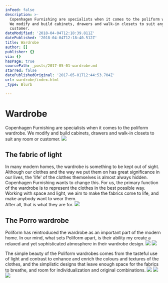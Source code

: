 ```yaml
---
inFeed: false
description: >-
  Copenhagen Furnishing are specialists when it comes to the poliform wardrobe.
  We modify and build cabinets, drawers and walk-in closets to suit any room or
  customer.
dateModified: '2018-04-04T12:18:39.811Z'
datePublished: '2018-04-04T12:18:40.512Z'
title: Wardrobe
author: []
publisher: {}
via: {}
hasPage: true
sourcePath: _posts/2017-05-01-wardrobe.md
starred: false
datePublishedOriginal: '2017-05-01T12:44:53.704Z'
url: wardrobe/index.html
_type: Blurb

---
```

# Wardrobe

Copenhagen Furnishing are specialists when it comes to the poliform wardrobe. We modify and build cabinets, drawers and walk-in closets to suit any room or customer.
![](https://the-grid-user-content.s3-us-west-2.amazonaws.com/e2be44be-673f-4e1f-adaf-85ad7dd59dc1.jpg)

## The fabric of light

In many modern homes, the wardrobe is something to be kept out of sight.   
Although our clothes and the way we put them on has great significance in our lives, the 'life' of the clothes themselves is almost always hidden. Copenhagen Furnishing wants to change this. For us, the primary function of the wardrobe is to represent the clothes in the best possible way. Working with space and light, we aim to make the fabrics come to life, and make anybody want to wear them.   
After all, that is what they are for.
![](https://the-grid-user-content.s3-us-west-2.amazonaws.com/001a39e0-fef4-4614-962e-1730f795aa8f.jpg)

## The Porro wardrobe

Poliform has reintroduced the wardrobe as an important part of the modern home. In our mind, what sets Poliform apart, is their ability my create a relaxed and yet sophisticated atmosphere in their wardrobe design.
![](https://the-grid-user-content.s3-us-west-2.amazonaws.com/3a5bb7e0-bad1-4254-bff1-68d72b66d475.jpg)
![](https://the-grid-user-content.s3-us-west-2.amazonaws.com/66716e62-e5c6-4436-a674-c252e3fbe7b4.jpg)

The simple beauty of the Poliform wardrobes comes from the tasteful use of light and contrast to enhance and enrich the colours and textures of the clothes, and the simplistic designs that leave enough space for the fabrics to breathe, and room for individualization and original combinations.
![](https://the-grid-user-content.s3-us-west-2.amazonaws.com/84d34912-5a69-42f4-970a-dfcf95ea7552.jpg)
![](https://the-grid-user-content.s3-us-west-2.amazonaws.com/796c4763-4b93-4a42-97b8-72936157bc0e.jpg)
![](https://the-grid-user-content.s3-us-west-2.amazonaws.com/26c21f0b-d2af-4799-8f49-a53bbb217723.jpg)